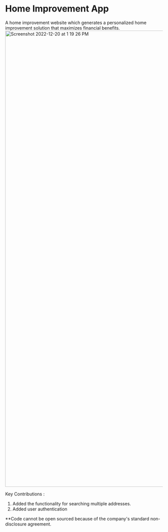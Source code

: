 # Home Improvement App
A home improvement website which generates a personalized home improvement solution that maximizes financial benefits.
<img width="1456" alt="Screenshot 2022-12-20 at 1 19 26 PM" src="https://user-images.githubusercontent.com/37475894/208616779-9fb14976-3a20-46d5-9c7b-5261267f60d3.png">



Key Contributions :
1. Added the functionality for searching multiple addresses.
2. Added user authentication 


**Code cannot be open sourced because of the company's standard non- disclosure agreement.
